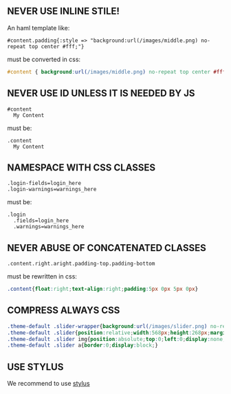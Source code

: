 ## NEVER USE INLINE STILE!

An haml template like:

```haml
#content.padding{:style => "background:url(/images/middle.png) no-repeat top center #fff;"}
```

must be converted in css:

```css
#content { background:url(/images/middle.png) no-repeat top center #fff;padding:5px } 
```

## NEVER USE ID UNLESS IT IS NEEDED BY JS

```haml
#content
  My Content
```

must be:

```haml
.content
  My Content
```

## NAMESPACE WITH CSS CLASSES

```haml
.login-fields=login_here
.login-warnings=warnings_here
```

must be:

```haml
.login
  .fields=login_here
  .warnings=warnings_here
```

## NEVER ABUSE OF CONCATENATED CLASSES

```haml
.content.right.aright.padding-top.padding-bottom
```

must be rewritten in css:

``` css
.content{float:right;text-align:right;padding:5px 0px 5px 0px}
```

## COMPRESS ALWAYS CSS

```css
.theme-default .slider-wrapper{background:url(/images/slider.png) no-repeat;width:722px;height:337px;padding-top:18px;position:relative;margin:0 auto;}
.theme-default .slider{position:relative;width:568px;height:268px;margin-left:77px;background:url(/images/loading.gif) no-repeat 50% 50%;}
.theme-default .slider img{position:absolute;top:0;left:0;display:none;width:568px;height:268px;}
.theme-default .slider a{border:0;display:block;}
```

## USE STYLUS

We recommend to use [stylus](http://learnboost.github.com/stylus/)
